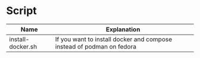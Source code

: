 # Script

| Name | Explanation |
| ---- | ---------- |
| install-docker.sh | If you want to install docker and compose instead of podman on fedora |